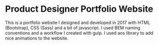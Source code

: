 # Product Designer Portfolio Website

This is a portfolio website I designed and developed in 2017 with HTML (Bootstrap), CSS (Sass) and a bit of javascript. I used BEM naming conventions and a workflow I created with gulp. I used aos library to add nice animations to the website. 
